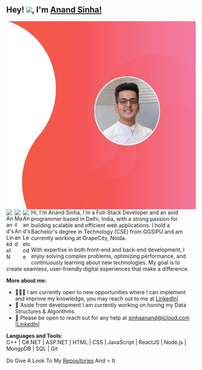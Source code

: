 ## Hey! <img src="https://media.tenor.com/images/30169e4a670daf12443df7d2dd140176/tenor.gif" width="40px"/>, I'm [Anand Sinha!](https://anand-sinha.github.io/PersonalPortfolio/)
<img align="right" width="500" height="500" src="https://raw.githubusercontent.com/Anand-Sinha/Anand-Sinha/main/img/home-banner-bg.png">
<a href="https://www.linkedin.com/in/anand-sinha13/">
  <img align="left" alt="Anand's LinkdeIN" width="22px" src="https://cdn.jsdelivr.net/npm/simple-icons@v3/icons/linkedin.svg" />
</a>
<a href="mailto:sinhaanand@icloud.com">
  <img align="left" alt="Mail Anand" width="22px" src="https://cdn.jsdelivr.net/npm/simple-icons@3.1.0/icons/gmail.svg" />
</a>
<a href="https://leetcode.com/Anand-Sinha/">
  <img align="left" alt="Anand's Leetcode" width="22px" src="https://cdn.jsdelivr.net/npm/simple-icons@3.1.0/icons/leetcode.svg" />
</a>

<br />
<br />

Hi, I'm Anand Sinha, I'm a Full-Stack Developer and an avid programmer based in Delhi, India, with a strong passion for building scalable and efficient web applications. I hold a Bachelor's degree in Technology (CSE) from GGSIPU and am currently working at GrapeCity, Noida.

With expertise in both front-end and back-end development, I enjoy solving complex problems, optimizing performance, and continuously learning about new technologies. My goal is to create seamless, user-friendly digital experiences that make a difference.
<!--   <img align="right" alt="GIF"  width="380"  height="350"  src="https://media4.giphy.com/media/M9gbBd9nbDrOTu1Mqx/giphy.gif" /> -->

**More about me:**

- 👨🏽‍💻 I am currently open to new opportunities where I can implement and improve my knowledge, you may reach out to me at [LinkedIn](https://www.linkedin.com/in/anand-sinha13/)|
- 🌱 Aside from development I am currently working on honing my Data Structures & Algorithms.
- 💬 Please be open to reach out for any help at sinhaanand@icloud.com |[LinkedIn](https://www.linkedin.com/in/anand-sinha13/)|

**Languages and Tools:**  
C++ | C#.NET | ASP.NET | HTML | CSS | JavaScript | ReactJS | Node.js | MongpDB | SQL | Git

Do Give A Look To My [Repositories](https://github.com/Anand-Sinha?tab=repositories) And ⭐ It
